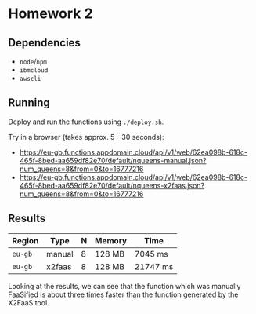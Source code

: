 # Homework 2

## Dependencies

- `node`/`npm`
- `ibmcloud`
- `awscli`

## Running

Deploy and run the functions using `./deploy.sh`.

Try in a browser (takes approx. 5 - 30 seconds):

- https://eu-gb.functions.appdomain.cloud/api/v1/web/62ea098b-618c-465f-8bed-aa659df82e70/default/nqueens-manual.json?num_queens=8&from=0&to=16777216
- https://eu-gb.functions.appdomain.cloud/api/v1/web/62ea098b-618c-465f-8bed-aa659df82e70/default/nqueens-x2faas.json?num_queens=8&from=0&to=16777216

## Results

| Region   | Type   | N | Memory | Time     |
|----------|--------|---|--------|----------|
| `eu-gb`  | manual | 8 | 128 MB |  7045 ms |
| `eu-gb`  | x2faas | 8 | 128 MB | 21747 ms |

Looking at the results, we can see that the function which
was manually FaaSified is about three times faster than the
function generated by the X2FaaS tool.
